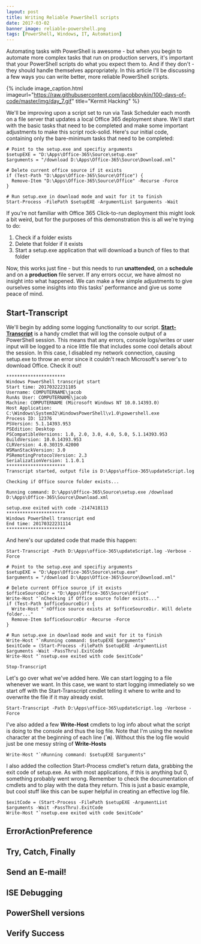 ```yaml
---
layout: post
title: Writing Reliable PowerShell scripts
date: 2017-03-02
banner_image: reliable-powershell.png
tags: [PowerShell, Windows, IT, Automation]
---
```


Automating tasks with PowerShell is awesome - but when you begin to automate more complex tasks that run on production servers, it's important that your PowerShell scripts do what you expect them to. And if they don't - they should handle themselves appropriately. In this article I'll be discussing a few ways you can write better, more reliable PowerShell scripts.

{% include image_caption.html imageurl="https://raw.githubusercontent.com/jacobboykin/100-days-of-code/master/img/day_7.gif" title="Kermit Hacking" %}

We'll be improving upon a script set to run via Task Scheduler each month on a file server that updates a local Office 365 deployment share. We'll start with the basic tasks that need to be completed and make some important adjustments to make this script rock-solid. Here's our initial code, containing only the bare-minimum tasks that need to be completed:

<pre><code class="powershell"># Point to the setup.exe and specifiy arguments
$setupEXE = "D:\Apps\Office-365\Source\setup.exe"
$arguments = "/download D:\Apps\Office-365\Source\Download.xml"

# Delete current office source if it exists
if (Test-Path "D:\Apps\Office-365\Source\Office") {
  Remove-Item "D:\Apps\Office-365\Source\Office" -Recurse -Force
}

# Run setup.exe in download mode and wait for it to finish
Start-Process -FilePath $setupEXE -ArgumentList $arguments -Wait</code></pre>

If you're not familiar with Office 365 Click-to-run deployment this might look a bit weird, but for the purposes of this demonstration this is all we're trying to do:
1. Check if a folder exists
2. Delete that folder if it exists
3. Start a setup.exe application that will download a bunch of files to that folder

Now, this works just fine - but this needs to run **unattended**, on a **schedule** and on a **production** file server. If any errors occur, we have almost no insight into what happened. We can make a few simple adjustments to give ourselves some insights into this tasks' performance and give us some peace of mind.

## Start-Transcript
We'll begin by adding some logging functionality to our script. [**Start-Transcript**](https://msdn.microsoft.com/en-us/powershell/reference/5.1/microsoft.powershell.host/start-transcript) is a handy cmdlet that will log the console output of a PowerShell session. This means that any errors, console logs/writes or user input will be logged to a nice little file that includes some cool details about the session. In this case, I disabled my network connection, causing setup.exe to throw an error since it couldn't reach Microsoft's server's to download Office. Check it out!

```
**********************
Windows PowerShell transcript start
Start time: 20170322231105
Username: COMPUTERNAME\jacob
RunAs User: COMPUTERNAME\jacob
Machine: COMPUTERNAME (Microsoft Windows NT 10.0.14393.0)
Host Application: C:\Windows\System32\WindowsPowerShell\v1.0\powershell.exe
Process ID: 12376
PSVersion: 5.1.14393.953
PSEdition: Desktop
PSCompatibleVersions: 1.0, 2.0, 3.0, 4.0, 5.0, 5.1.14393.953
BuildVersion: 10.0.14393.953
CLRVersion: 4.0.30319.42000
WSManStackVersion: 3.0
PSRemotingProtocolVersion: 2.3
SerializationVersion: 1.1.0.1
**********************
Transcript started, output file is D:\Apps\office-365\updateScript.log

Checking if Office source folder exists...

Running command: D:\Apps\Office-365\Source\setup.exe /download D:\Apps\Office-365\Source\Download.xml

setup.exe exited with code -2147418113
**********************
Windows PowerShell transcript end
End time: 20170322231114
**********************
```

And here's our updated code that made this happen:

<pre><code class="powershell">Start-Transcript -Path D:\Apps\office-365\updateScript.log -Verbose -Force

# Point to the setup.exe and specifiy arguments
$setupEXE = "D:\Apps\Office-365\Source\setup.exe"
$arguments = "/download D:\Apps\Office-365\Source\Download.xml"

# Delete current Office source if it exists
$officeSourceDir = "D:\Apps\Office-365\Source\Office"
Write-Host "`nChecking if Office source folder exists..."
if (Test-Path $officeSourceDir) {
  Write-Host "`nOffice source exists at $officeSourceDir. Will delete folder..."
  Remove-Item $officeSourceDir -Recurse -Force
}

# Run setup.exe in download mode and wait for it to finish
Write-Host "`nRunning command: $setupEXE $arguments"
$exitCode = (Start-Process -FilePath $setupEXE -ArgumentList $arguments -Wait -PassThru).ExitCode
Write-Host "`nsetup.exe exited with code $exitCode"

Stop-Transcript</code></pre>

Let's go over what we've added here. We can start logging to a file whenever we want. In this case, we want to start logging immediately so we start off with the Start-Transcript cmdlet telling it where to write and to overwrite the file if it may already exist.

<pre><code class="powershell">Start-Transcript -Path D:\Apps\office-365\updateScript.log -Verbose -Force</code></pre>

I've also added a few **Write-Host** cmdlets to log info about what the script is doing to the console and thus the log file. Note that I'm using the newline character at the beginning of each line (**`n**). Without this the log file would just be one messy string of **Write-Hosts**

<pre><code class="powershell">Write-Host "`nRunning command: $setupEXE $arguments"</code></pre>

I also added the collection Start-Process cmdlet's return data, grabbing the exit code of setup.exe. As with most applications, if this is anything but 0, something probably went wrong. Remember to check the documentation of cmdlets and to play with the data they return. This is just a basic example, but cool stuff like this can be super helpful in creating an effective log file.

<pre><code class="powershell">$exitCode = (Start-Process -FilePath $setupEXE -ArgumentList $arguments -Wait -PassThru).ExitCode
Write-Host "`nsetup.exe exited with code $exitCode"</code></pre>

## ErrorActionPreference

## Try, Catch, Finally

## Send an E-mail!

## ISE Debugging

## PowerShell versions

## Verify Success

<pre><code class="powershell"></code></pre>
